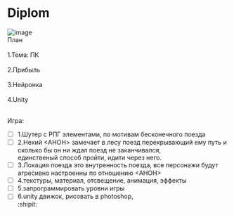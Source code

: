 # Diplom
![image](https://github.com/Sh1Ze96/Diplom/assets/97594421/8538a4ac-1723-49b5-bb3e-fdd5aa037660)
<br>План</br>
<br>1.Тема: ПК</br>
<br>2.Прибыль</br>
<br>3.Нейронка</br>
<br>4.Unity</br>

<br>Игра:
- [ ] 1.Шутер с РПГ элементами, по мотивам бесконечного поезда
- [ ] 2.Некий <АНОН> замечает в лесу поезд перекрывающий ему путь и сколько бы он ни ждал поезд не заканчивался, <br>единственый способ пройти, идити через него.
- [ ] 3.Локация поезда это внутренность поезда, все персонажи будут агресивно настроенны по отношению <АНОН>
- [ ] 4.текстуры, материал, отсвещение, анимация, эффекты
- [ ] 5.запрограммировать уровни игры
- [ ] 6.unity движок, рисовать в photoshop,</br>
:shipit:
